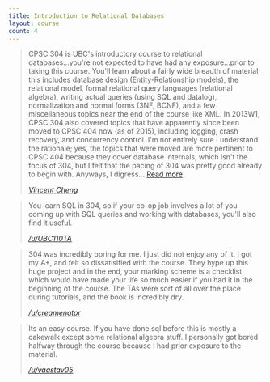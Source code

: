 ```yaml
---
title: Introduction to Relational Databases
layout: course
count: 4
---
```


> CPSC 304 is UBC's introductory course to relational databases...you're not expected to have had any exposure...prior to taking this course. You'll learn about a fairly wide breadth of material; this includes database design (Entity-Relationship models), the relational model, formal relational query languages (relational algebra), writing actual queries (using SQL and datalog), normalization and normal forms (3NF, BCNF), and a few miscellaneous topics near the end of the course like XML. In 2013W1, CPSC 304 also covered topics that have apparently since been moved to CPSC 404 now (as of 2015), including logging, crash recovery, and concurrency control. I'm not entirely sure I understand the rationale; yes, the topics that were moved are more pertinent to CPSC 404 because they cover database internals, which isn't the focus of 304, but I felt that the pacing of 304 was pretty good already to begin with. Anyways, I digress... [Read more](http://www.vcheng.org/2015/06/22/review-cpsc-304-310/)
>
> <cite><a href="http://www.vcheng.org/2015/06/22/review-cpsc-304-310/">Vincent Cheng</a></cite>

> You learn SQL in 304, so if your co-op job involves a lot of you coming up with SQL queries and working with databases, you'll also find it useful.
>
> <cite><a href="https://www.reddit.com/r/UBC/comments/euijmu/2020st_what_third_year_cpsc_courses_do_you/ffpp05h">/u/UBC110TA</a></cite>

> 304 was incredibly boring for me. I just did not enjoy any of it. I got my A+, and felt so dissatisified with the course. They hype up this huge project and in the end, your marking scheme is a checklist which would have made your life so much easier if you had it in the beginning of the course. The TAs were sort of all over the place during tutorials, and the book is incredibly dry.
>
> <cite><a href="https://www.reddit.com/r/UBC/comments/1zo80v/recommended_300level_cpsc_course/cfvk5zf">/u/creamenator</a></cite>

> Its an easy course. If you have done sql before this is mostly a cakewalk except some relational algebra stuff. I personally got bored halfway through the course because I had prior exposure to the material.
>
> <cite><a href="https://www.reddit.com/r/UBC/comments/bsasu1/comp_sci_courses_at_ubc/eom20bx">/u/vaastav05</a></cite>
